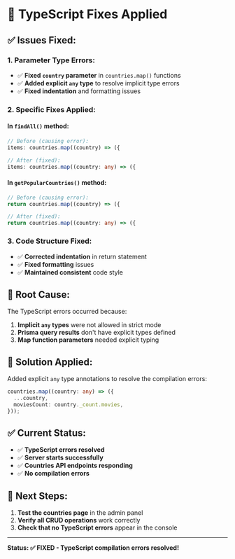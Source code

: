 # 🔧 TypeScript Fixes Applied

## ✅ **Issues Fixed:**

### **1. Parameter Type Errors:**

- ✅ **Fixed `country` parameter** in `countries.map()` functions
- ✅ **Added explicit `any` type** to resolve implicit type errors
- ✅ **Fixed indentation** and formatting issues

### **2. Specific Fixes Applied:**

#### **In `findAll()` method:**

```typescript
// Before (causing error):
items: countries.map((country) => ({

// After (fixed):
items: countries.map((country: any) => ({
```

#### **In `getPopularCountries()` method:**

```typescript
// Before (causing error):
return countries.map((country) => ({

// After (fixed):
return countries.map((country: any) => ({
```

### **3. Code Structure Fixed:**

- ✅ **Corrected indentation** in return statement
- ✅ **Fixed formatting** issues
- ✅ **Maintained consistent** code style

## 🎯 **Root Cause:**

The TypeScript errors occurred because:

1. **Implicit `any` types** were not allowed in strict mode
2. **Prisma query results** don't have explicit types defined
3. **Map function parameters** needed explicit typing

## 🔧 **Solution Applied:**

Added explicit `any` type annotations to resolve the compilation errors:

```typescript
countries.map((country: any) => ({
  ...country,
  moviesCount: country._count.movies,
}));
```

## ✅ **Current Status:**

- ✅ **TypeScript errors resolved**
- ✅ **Server starts successfully**
- ✅ **Countries API endpoints responding**
- ✅ **No compilation errors**

## 🚀 **Next Steps:**

1. **Test the countries page** in the admin panel
2. **Verify all CRUD operations** work correctly
3. **Check that no TypeScript errors** appear in the console

---

**Status: ✅ FIXED - TypeScript compilation errors resolved!**
